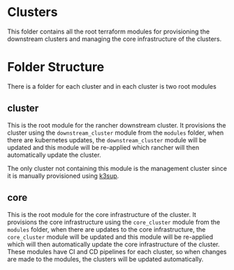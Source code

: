 # Clusters
This folder contains all the root terraform modules for provisioning the downstream clusters and managing the core infrastructure of the clusters. 

# Folder Structure
There is a folder for each cluster and in each cluster is two root modules
## cluster
This is the root module for the rancher downstream cluster. It provisions the cluster using the `downstream_cluster` module from the `modules` folder, when there are kubernetes updates, the `downstream_cluster` module will be updated and this module will be re-applied which rancher will then automatically update the cluster.

The only cluster not containing this module is the management cluster since it is manually provisioned using [k3sup](https://github.com/alexellis/k3sup).

## core
This is the root module for the core infrastructure of the cluster. It provisions the core infrastructure using the `core_cluster` module from the `modules` folder, when there are updates to the core infrastructure, the `core_cluster` module will be updated and this module will be re-applied which will then automatically update the core infrastructure of the cluster. These modules have CI and CD pipelines for each cluster, so when changes are made to the modules, the clusters will be updated automatically.